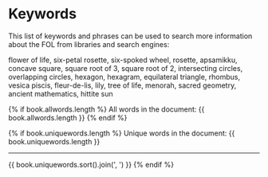 <!-- pagewrapper -->
# Keywords


This list of keywords and phrases can be used to search more information about the FOL from libraries and search engines:

flower of life, six-petal rosette, six-spoked wheel, rosette, apsamikku, concave square, square root of 3, square root of 2, intersecting circles, overlapping circles, hexagon, hexagram, equilateral triangle, rhombus, vesica piscis, fleur-de-lis, lily, tree of life, menorah, sacred geometry, ancient mathematics, hittite sun

{% if book.allwords.length %}
All words in the document: {{ book.allwords.length }}
{% endif %}

{% if book.uniquewords.length %}
Unique words in the document: {{ book.uniquewords.length }}

<hr/>

{{ book.uniquewords.sort().join(', ') }}
{% endif %}

<!-- endpagewrapper -->
